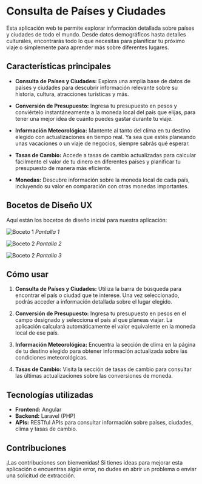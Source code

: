 # Consulta de Países y Ciudades

Esta aplicación web te permite explorar información detallada sobre países y ciudades de todo el mundo. Desde datos demográficos hasta detalles culturales, encontrarás todo lo que necesitas para planificar tu próximo viaje o simplemente para aprender más sobre diferentes lugares.

## Características principales

- **Consulta de Países y Ciudades:** Explora una amplia base de datos de países y ciudades para descubrir información relevante sobre su historia, cultura, atracciones turísticas y más.

- **Conversión de Presupuesto:** Ingresa tu presupuesto en pesos y conviértelo instantáneamente a la moneda local del país que elijas, para tener una mejor idea de cuánto puedes gastar durante tu viaje.

- **Información Meteorológica:** Mantente al tanto del clima en tu destino elegido con actualizaciones en tiempo real. Ya sea que estés planeando unas vacaciones o un viaje de negocios, siempre sabrás qué esperar.

- **Tasas de Cambio:** Accede a tasas de cambio actualizadas para calcular fácilmente el valor de tu dinero en diferentes países y planificar tu presupuesto de manera más eficiente.

- **Monedas:** Descubre información sobre la moneda local de cada país, incluyendo su valor en comparación con otras monedas importantes.

## Bocetos de Diseño UX

Aquí están los bocetos de diseño inicial para nuestra aplicación:

![Boceto 1]([![2024-04-25-13-52-52-Untitled-Fig-Jam.png](https://i.postimg.cc/tJTxxKDK/2024-04-25-13-52-52-Untitled-Fig-Jam.png)](https://postimg.cc/sQkxF0km))
*Pantalla 1*

![Boceto 2]([![2024-04-25-13-53-20-Untitled-Fig-Jam.png](https://i.postimg.cc/FHcJ3ggH/2024-04-25-13-53-20-Untitled-Fig-Jam.png)](https://postimg.cc/mPLDG95v))
*Pantalla 2*

![Boceto 2]([![2024-04-25-13-53-38-Untitled-Fig-Jam.png](https://i.postimg.cc/7hdfTf5z/2024-04-25-13-53-38-Untitled-Fig-Jam.png)](https://postimg.cc/bS0z7YHY) )
*Pantalla 3*

## Cómo usar

1. **Consulta de Países y Ciudades:** Utiliza la barra de búsqueda para encontrar el país o ciudad que te interese. Una vez seleccionado, podrás acceder a información detallada sobre el lugar elegido.

2. **Conversión de Presupuesto:** Ingresa tu presupuesto en pesos en el campo designado y selecciona el país al que planeas viajar. La aplicación calculará automáticamente el valor equivalente en la moneda local de ese país.

3. **Información Meteorológica:** Encuentra la sección de clima en la página de tu destino elegido para obtener información actualizada sobre las condiciones meteorológicas.

4. **Tasas de Cambio:** Visita la sección de tasas de cambio para consultar las últimas actualizaciones sobre las conversiones de moneda.

## Tecnologías utilizadas

- **Frontend:** Angular
- **Backend:** Laravel (PHP)
- **APIs:** RESTful APIs para consultar información sobre países, ciudades, clima y tasas de cambio.

## Contribuciones

¡Las contribuciones son bienvenidas! Si tienes ideas para mejorar esta aplicación o encuentras algún error, no dudes en abrir un problema o enviar una solicitud de extracción.

